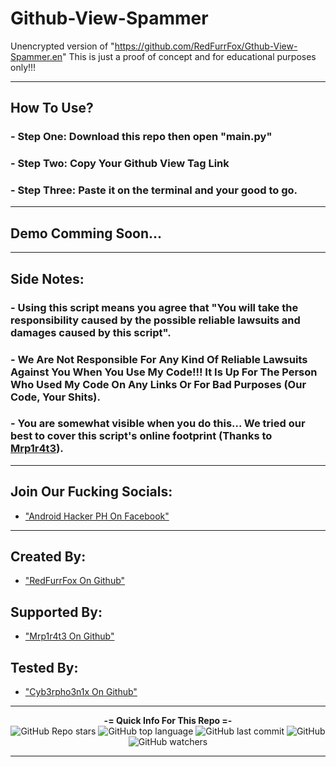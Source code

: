 # Github-View-Spammer
Unencrypted version of "https://github.com/RedFurrFox/Gthub-View-Spammer.en"
This is just a proof of concept and for educational purposes only!!!

---

## How To Use?
### - Step One: Download this repo then open "main.py"
### - Step Two: Copy Your Github View Tag Link
### - Step Three: Paste it on the terminal and your good to go.

---

## Demo Comming Soon...

---

## Side Notes:
### - Using this script means you agree that "You will take the responsibility caused by the possible reliable lawsuits and damages caused by this script".
### - We Are Not Responsible For Any Kind Of Reliable Lawsuits Against You When You Use My Code!!! It Is Up For The Person Who Used My Code On Any Links Or For Bad Purposes (Our Code, Your Shits).
### - You are somewhat visible when you do this... We tried our best to cover this script's online footprint (Thanks to [Mrp1r4t3](https://github.com/Mrp1r4t3)).

---

## Join Our Fucking Socials: 

 - ["Android Hacker PH On Facebook"](https://www.facebook.com/groups/1778790372291663)

---
  
## Created By: 
  
 - ["RedFurrFox On Github"](https://github.com/RedFurrFox)

## Supported By:

 - ["Mrp1r4t3 On Github"](https://github.com/Mrp1r4t3)

## Tested By:

- ["Cyb3rpho3n1x On Github"](https://github.com/Cyb3rpho3n1x)

---

<p align="center"> 
    <b>-= Quick Info For This Repo =-</b><br>
    <img alt="GitHub Repo stars" src="https://img.shields.io/github/stars/RedFurrFox/Github-View-Spammer?style=social">
    <img alt="GitHub top language" src="https://img.shields.io/github/languages/top/RedFurrFox/Github-View-Spammer">
    <img alt="GitHub last commit" src="https://img.shields.io/github/last-commit/RedFurrFox/Github-View-Spammer">
    <img alt="GitHub" src="https://img.shields.io/github/license/RedFurrFox/Github-View-Spammer">
    <img alt="GitHub watchers" src="https://img.shields.io/github/watchers/RedFurrFox/Github-View-Spammer?style=social">
</p>

---
